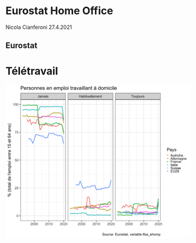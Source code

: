 Eurostat Home Office
================
Nicola Cianferoni
27.4.2021

## Eurostat 

# Télétravail

![](Home-Office-Eurostat-output_files/figure-gfm/ggplot2-1.png)<!-- -->
